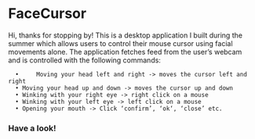 # FaceCursor

Hi, thanks for stopping by! 
This is a desktop application I built during the summer which allows users to control their mouse cursor using facial movements alone.
The application fetches feed from the user’s webcam and is controlled with the following commands:

      •     Moving your head left and right -> moves the cursor left and right
      •	Moving your head up and down -> moves the cursor up and down
      •	Winking with your right eye -> right click on a mouse
      •	Winking with your left eye -> left click on a mouse
      •	Opening your mouth -> Click ‘confirm’, ‘ok‘, ‘close’ etc.

### Have a look!
